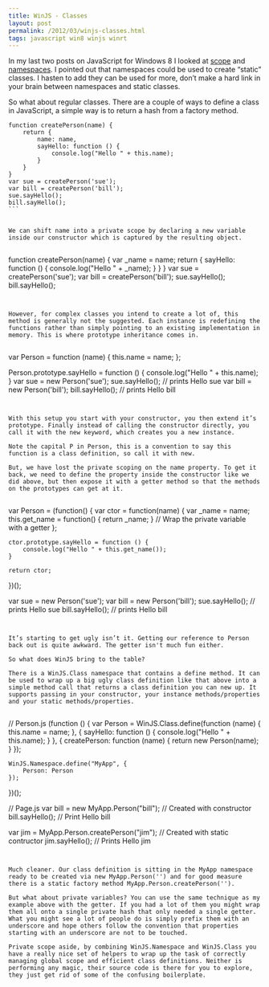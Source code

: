 ```yaml
---
title: WinJS - Classes
layout: post
permalink: /2012/03/winjs-classes.html
tags: javascript win8 winjs winrt
---
```



In my last two posts on JavaScript for Windows 8 I looked at [scope](http://csainty.blogspot.com/2012/03/windows-8-winrt-and-winjs-scope.html) and [namespaces](http://csainty.blogspot.com/2012/03/winjs-namespaces.html). I pointed out that namespaces could be used to create “static” classes. I hasten to add they can be used for more, don’t make a hard link in your brain between namespaces and static classes.  

So what about regular classes. There are a couple of ways to define a class in JavaScript, a simple way is to return a hash from a factory method.  


````
function createPerson(name) {
    return {
        name: name,
        sayHello: function () {
            console.log("Hello " + this.name);
        }
    }
}
var sue = createPerson('sue');
var bill = createPerson('bill');
sue.sayHello();
bill.sayHello();
```  
  

We can shift name into a private scope by declaring a new variable inside our constructor which is captured by the resulting object.  


````
function createPerson(name) {
    var _name = name;
    return {
        sayHello: function () {
            console.log("Hello " + _name);
        }
    }
}
var sue = createPerson('sue');
var bill = createPerson('bill');
sue.sayHello();
bill.sayHello();
```  
  

However, for complex classes you intend to create a lot of, this method is generally not the suggested. Each instance is redefining the functions rather than simply pointing to an existing implementation in memory. This is where prototype inheritance comes in.  


````
var Person = function (name) {
    this.name = name;
};

Person.prototype.sayHello = function () {
    console.log("Hello " + this.name);
}
var sue = new Person('sue');
sue.sayHello();     // prints Hello sue
var bill = new Person('bill');
bill.sayHello();    // prints Hello bill

```  
  

With this setup you start with your constructor, you then extend it’s prototype. Finally instead of calling the constructor directly, you call it with the new keyword, which creates you a new instance.  

Note the capital P in Person, this is a convention to say this function is a class definition, so call it with new.  

But, we have lost the private scoping on the name property. To get it back, we need to define the property inside the constructor like we did above, but then expose it with a getter method so that the methods on the prototypes can get at it.  


````
var Person = (function() {
    var ctor = function(name) {
        var _name = name;
        this.get_name = function() { return _name; } // Wrap the private variable with a getter
    };

    ctor.prototype.sayHello = function () {
        console.log("Hello " + this.get_name());
    }

    return ctor;
})();

var sue = new Person('sue');
var bill = new Person('bill');
sue.sayHello();     // prints Hello sue
bill.sayHello();    // prints Hello bill

```  
  

It’s starting to get ugly isn’t it. Getting our reference to Person back out is quite awkward. The getter isn't much fun either.  

So what does WinJS bring to the table?  

There is a WinJS.Class namespace that contains a define method. It can be used to wrap up a big ugly class definition like that above into a simple method call that returns a class definition you can new up. It supports passing in your constructor, your instance methods/properties and your static methods/properties.  


````
// Person.js
(function () {
    var Person = WinJS.Class.define(function (name) {
        this.name = name;
    }, {
        sayHello: function () {
            console.log("Hello " + this.name);
        }
    }, {
        createPerson: function (name) {
            return new Person(name);
        }
    });

    WinJS.Namespace.define("MyApp", {
        Person: Person
    });
})();


// Page.js
var bill = new MyApp.Person("bill");    // Created with constructor
bill.sayHello(); // Print Hello bill

var jim = MyApp.Person.createPerson("jim"); // Created with static contructor
jim.sayHello(); // Prints Hello jim
```  
  

Much cleaner. Our class definition is sitting in the MyApp namespace ready to be created via new MyApp.Person('') and for good measure there is a static factory method MyApp.Person.createPerson('').  

But what about private variables? You can use the same technique as my example above with the getter. If you had a lot of them you might wrap them all onto a single private hash that only needed a single getter. What you might see a lot of people do is simply prefix them with an underscore and hope others follow the convention that properties starting with an underscore are not to be touched.  

Private scope aside, by combining WinJS.Namespace and WinJS.Class you have a really nice set of helpers to wrap up the task of correctly managing global scope and efficient class definitions. Neither is performing any magic, their source code is there for you to explore, they just get rid of some of the confusing boilerplate.  
